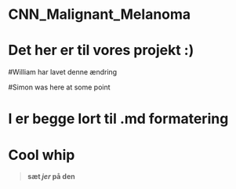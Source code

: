 # CNN_Malignant_Melanoma

# Det her er til vores projekt :)

#William har lavet denne ændring
 
#Simon was here at some point

# I er begge lort til .md formatering

# Cool whip

> **sæt *jer* på den**
